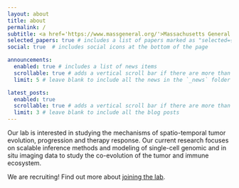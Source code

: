 ```yaml
---
layout: about
title: about
permalink: /
subtitle: <a href='https://www.massgeneral.org/'>Massachusetts General Hospital</a> | <a href='https://hms.harvard.edu/'>Harvard Medical School</a> | <a href='https://www.broadinstitute.org/'>Broad Institute of MIT and Harvard</a>
selected_papers: true # includes a list of papers marked as "selected={true}"
social: true  # includes social icons at the bottom of the page

announcements:
  enabled: true # includes a list of news items
  scrollable: true # adds a vertical scroll bar if there are more than 3 news items
  limit: 5 # leave blank to include all the news in the `_news` folder

latest_posts:
  enabled: true
  scrollable: true # adds a vertical scroll bar if there are more than 3 new posts items
  limit: 3 # leave blank to include all the blog posts
---
```


Our lab is interested in studying the mechanisms of spatio-temporal tumor evolution, progression and therapy response. Our current research focuses on scalable inference methods and modeling of single-cell genomic and in situ imaging data to study the co-evolution of the tumor and immune ecosystem.

We are recruiting! Find out more about [joining the lab](/join/).